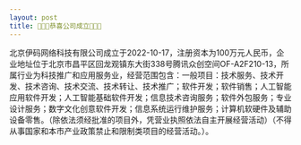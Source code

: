 ```yaml
---
layout: post
title: 🎉🎉🎉恭喜公司成立🎉🎉🎉
---
```


北京伊码网络科技有限公司成立于2022-10-17，注册资本为100万元人民币，企业地址位于北京市昌平区回龙观镇东大街338号腾讯众创空间OF-A2F210-13，所属行业为科技推广和应用服务业，经营范围包含：一般项目：技术服务、技术开发、技术咨询、技术交流、技术转让、技术推广；软件开发；软件销售；人工智能应用软件开发；人工智能基础软件开发；信息技术咨询服务；软件外包服务；专业设计服务；数字文化创意软件开发；信息系统运行维护服务；计算机软硬件及辅助设备零售。（除依法须经批准的项目外，凭营业执照依法自主开展经营活动）（不得从事国家和本市产业政策禁止和限制类项目的经营活动。）。
